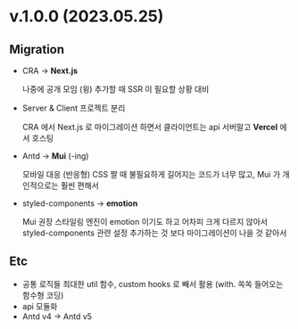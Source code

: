 # v.1.0.0 (2023.05.25)

## Migration

- CRA -> **Next.js**

  나중에 공개 모임 (윙) 추가할 때 SSR 이 필요할 상황 대비

- Server & Client 프로젝트 분리

  CRA 에서 Next.js 로 마이그레이션 하면서 클라이언트는 api 서버말고 **Vercel** 에서 호스팅

- Antd -> **Mui** (-ing)

  모바일 대응 (반응형) CSS 짤 때 불필요하게 길어지는 코드가 너무 많고, Mui 가 개인적으로는 훨씬 편해서

- styled-components -> **emotion**

  Mui 권장 스타일링 엔진이 emotion 이기도 하고 어차피 크게 다르지 않아서 styled-components 관련 설정 추가하는 것 보다 마이그레이션이 나을 것 같아서

## Etc

- 공통 로직들 최대한 util 함수, custom hooks 로 빼서 활용 (with. 쏙쏙 들어오는 함수형 코딩)
- api 모듈화
- Antd v4 -> Antd v5
